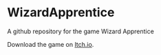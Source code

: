 # WizardApprentice
A github repository for the game Wizard Apprentice

Download the game on [Itch.io](https://yrgo-game-creator.itch.io/wizard-apprentice).

